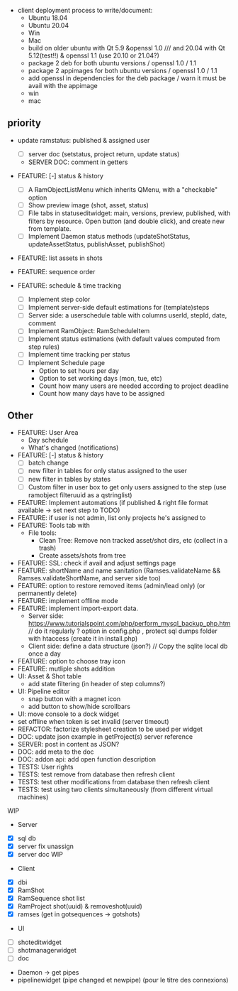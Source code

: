 - client deployment process to write/document:
    - Ubuntu 18.04
    - Ubuntu 20.04
    - Win
    - Mac
    - build on older ubuntu with Qt 5.9 &openssl 1.0 /// and 20.04 with Qt 5.12(test!!) & openssl 1.1 (use 20.10 or 21.04?)
    - package 2 deb for both ubuntu versions / openssl 1.0 / 1.1
    - package 2 appimages for both ubuntu versions / openssl 1.0 / 1.1
    - add openssl in dependencies for the deb package / warn it must be avail with the appimage
    - win
    - mac

## priority

- update ramstatus: published & assigned user
    - [ ] server doc (setstatus, project return, update status)
    - SERVER DOC: comment in getters

- FEATURE: [-] status & history
    - [ ] A RamObjectListMenu which inherits QMenu, with a "checkable" option
    - [ ] Show preview image (shot, asset, status)
    - [ ] File tabs in statuseditwidget: main, versions, preview, published, with filters by resource. Open button (and double click), and create new from template.
    - [ ] Implement Daemon status methods (updateShotStatus, updateAssetStatus, publishAsset, publishShot)   
- FEATURE: list assets in shots
- FEATURE: sequence order
- FEATURE: schedule & time tracking
    - [ ] Implement step color
    - [ ] Implement server-side default estimations for (template)steps
    - [ ] Server side: a userschedule table with columns userId, stepId, date, comment
    - [ ] Implement RamObject: RamScheduleItem
    - [ ] Implement status estimations (with default values computed from step rules)
    - [ ] Implement time tracking per status
    - [ ] Implement Schedule page
        - Option to set hours per day
        - Option to set working days (mon, tue, etc)
        - Count how many users are needed according to project deadline
        - Count how many days have to be assigned

## Other

- FEATURE: User Area
    - Day schedule
    - What's changed (notifications)
- FEATURE: [-] status & history
    - [ ] batch change
    - [ ] new filter in tables for only status assigned to the user
    - [ ] new filter in tables by states
    - [ ] Custom filter in user box to get only users assigned to the step (use ramobject filteruuid as a qstringlist)
- FEATURE: Implement automations (if published & right file format available -> set next step to TODO)
- FEATURE: if user is not admin, list only projects he's assigned to
- FEATURE: Tools tab with
    - File tools:
        - Clean Tree: Remove non tracked asset/shot dirs, etc (collect in a trash)
        - Create assets/shots from tree
- FEATURE: SSL: check if avail and adjust settings page
- FEATURE: shortName and name sanitation (Ramses.validateName && Ramses.validateShortName, and server side too)
- FEATURE: option to restore removed items (admin/lead only) (or permanently delete)
- FEATURE: implement offline mode
- FEATURE: implement import-export data.
    - Server side: https://www.tutorialspoint.com/php/perform_mysql_backup_php.htm // do it regularly ? option in config.php , protect sql dumps folder with htaccess (create it in install.php)
    - Client side: define a data structure (json?) // Copy the sqlite local db once a day
- FEATURE: option to choose tray icon
- FEATURE: mutliple shots addition
- UI: Asset & Shot table
    - add state filtering (in header of step columns?)
- UI: Pipeline editor
    - snap button with a magnet icon
    - add button to show/hide scrollbars
- UI: move console to a dock widget
- set offline when token is set invalid (server timeout)
- REFACTOR: factorize stylesheet creation to be used per widget
- DOC: update json example in getProject(s) server reference
- SERVER: post in content as JSON?
- DOC: add meta to the doc
- DOC: addon api: add open function description
- TESTS: User rights
- TESTS: test remove from database then refresh client
- TESTS: test other modifications from database then refresh client
- TESTS: test using two clients simultaneously (from different virtual machines)

WIP 

- Server

- [x] sql db
- [x] server fix unassign
- [x] server doc WIP

- Client

- [x] dbi
- [x] RamShot
- [x] RamSequence shot list
- [x] RamProject shot(uuid) & removeshot(uuid)
- [x] ramses (get in gotsequences -> gotshots)

- UI

- [ ] shoteditwidget
- [ ] shotmanagerwidget
- [ ] doc

- Daemon -> get pipes
- pipelinewidget (pipe changed et newpipe) (pour le titre des connexions)
